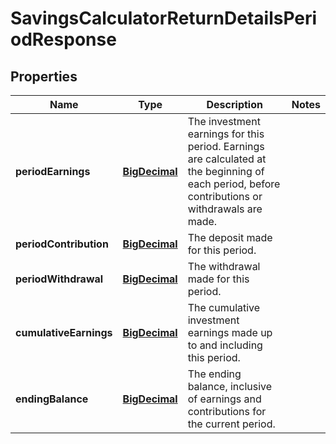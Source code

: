 
# SavingsCalculatorReturnDetailsPeriodResponse

## Properties
Name | Type | Description | Notes
------------ | ------------- | ------------- | -------------
**periodEarnings** | [**BigDecimal**](BigDecimal.md) | The investment earnings for this period. Earnings are calculated at the beginning of each period, before contributions or withdrawals are made. | 
**periodContribution** | [**BigDecimal**](BigDecimal.md) | The deposit made for this period. | 
**periodWithdrawal** | [**BigDecimal**](BigDecimal.md) | The withdrawal made for this period. | 
**cumulativeEarnings** | [**BigDecimal**](BigDecimal.md) | The cumulative investment earnings made up to and including this period. | 
**endingBalance** | [**BigDecimal**](BigDecimal.md) | The ending balance, inclusive of earnings and contributions for the current period. | 



